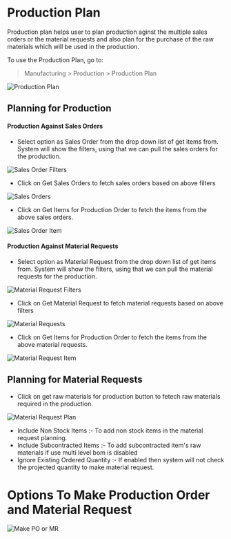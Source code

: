# Production Plan

Production plan helps user to plan production aginst the multiple sales orders or the material requests and also plan for the purchase of the raw materials which will be used in the production.

To use the Production Plan, go to:

> Manufacturing > Production > Production Plan

<img class="screenshot" alt="Production Plan" src="/docs/assets/img/manufacturing/production_plan.png">

## Planning for Production

#### Production Against Sales Orders

* Select option as Sales Order from the drop down list of get items from. System will show the filters, using that we can pull the sales orders for the production.

<img class="screenshot" alt="Sales Order Filters" src="/docs/assets/img/manufacturing/sales_order_filter.png">

* Click on Get Sales Orders to fetch sales orders based on above filters

<img class="screenshot" alt="Sales Orders" src="/docs/assets/img/manufacturing/sales_orders.png">

* Click on Get Items for Production Order to fetch the items from the above sales orders.

<img class="screenshot" alt="Sales Order Item" src="/docs/assets/img/manufacturing/sales_order_items.png">

#### Production Against Material Requests

* Select option as Material Request from the drop down list of get items from. System will show the filters, using that we can pull the material requests for the production.

<img class="screenshot" alt="Material Request Filters" src="/docs/assets/img/manufacturing/material_request_filter.png">

* Click on Get Material Request to fetch material requests based on above filters

<img class="screenshot" alt="Material Requests" src="/docs/assets/img/manufacturing/material_requests.png">

* Click on Get Items for Production Order to fetch the items from the above material requests.

<img class="screenshot" alt="Material Request Item" src="/docs/assets/img/manufacturing/material_request_items.png">

## Planning for Material Requests
* Click on get raw materials for production button to fetech raw materials required in the production.

<img class="screenshot" alt="Material Request Plan" src="/docs/assets/img/manufacturing/material_request_plan.png">

  * Include Non Stock Items :- To add non stock items in the material request planning.
  * Include Subcontracted Items :- To add subcontracted item's raw materials if use multi level bom is disabled
  * Ignore Existing Ordered Quantity :- If enabled then system will not check the projected quantity to make material request.

# Options To Make Production Order and Material Request

<img class="screenshot" alt="Make PO or MR" src="/docs/assets/img/manufacturing/make_po_mr.png">

